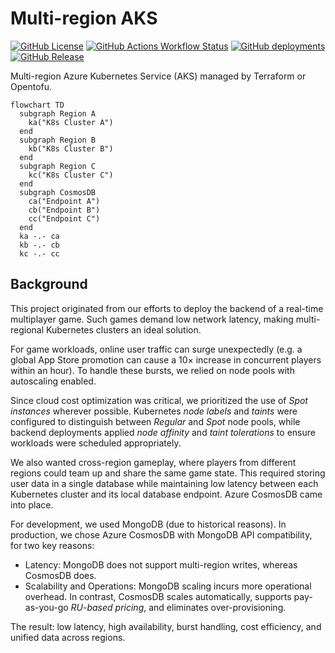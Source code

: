 # Multi-region AKS

[![GitHub License](https://img.shields.io/github/license/whisperpine/multi-region-aks)](https://github.com/whisperpine/multi-region-aks/blob/main/LICENSE)
[![GitHub Actions Workflow Status](https://img.shields.io/github/actions/workflow/status/whisperpine/multi-region-aks/checks.yml?logo=github&label=checks)](https://github.com/whisperpine/multi-region-aks/actions/workflows/checks.yml)
[![GitHub deployments](https://img.shields.io/github/deployments/whisperpine/multi-region-aks/infra-default?logo=github&label=deployment)](https://github.com/whisperpine/multi-region-aks/deployments/infra-default)
[![GitHub Release](https://img.shields.io/github/v/release/whisperpine/multi-region-aks?logo=github)](https://github.com/whisperpine/multi-region-aks/releases)

Multi-region Azure Kubernetes Service (AKS) managed by Terraform or Opentofu.

```mermaid
flowchart TD
  subgraph Region A
    ka("K8s Cluster A")
  end
  subgraph Region B
    kb("K8s Cluster B")
  end
  subgraph Region C
    kc("K8s Cluster C")
  end
  subgraph CosmosDB
    ca("Endpoint A")
    cb("Endpoint B")
    cc("Endpoint C")
  end
  ka -.- ca
  kb -.- cb
  kc -.- cc
```

## Background

This project originated from our efforts to deploy the backend of a real-time
multiplayer game. Such games demand low network latency, making
multi-regional Kubernetes clusters an ideal solution.

For game workloads, online user traffic can surge unexpectedly (e.g. a global
App Store promotion can cause a 10× increase in concurrent players within an
hour). To handle these bursts, we relied on node pools with autoscaling enabled.

Since cloud cost optimization was critical, we prioritized the use of *Spot
instances* wherever possible. Kubernetes *node labels* and *taints* were configured
to distinguish between *Regular* and *Spot* node pools, while backend
deployments applied *node affinity* and *taint tolerations* to ensure
workloads were scheduled appropriately.

We also wanted cross-region gameplay, where players from different regions
could team up and share the same game state. This required storing user data in
a single database while maintaining low latency between each Kubernetes
cluster and its local database endpoint. Azure CosmosDB came into place.

For development, we used MongoDB (due to historical reasons). In production,
we chose Azure CosmosDB with MongoDB API compatibility, for two key reasons:

- Latency: MongoDB does not support multi-region writes, whereas CosmosDB does.
- Scalability and Operations: MongoDB scaling incurs more operational overhead.
  In contrast, CosmosDB scales automatically, supports pay-as-you-go *RU-based
  pricing*, and eliminates over-provisioning.

The result: low latency, high availability, burst handling, cost efficiency, and
unified data across regions.
